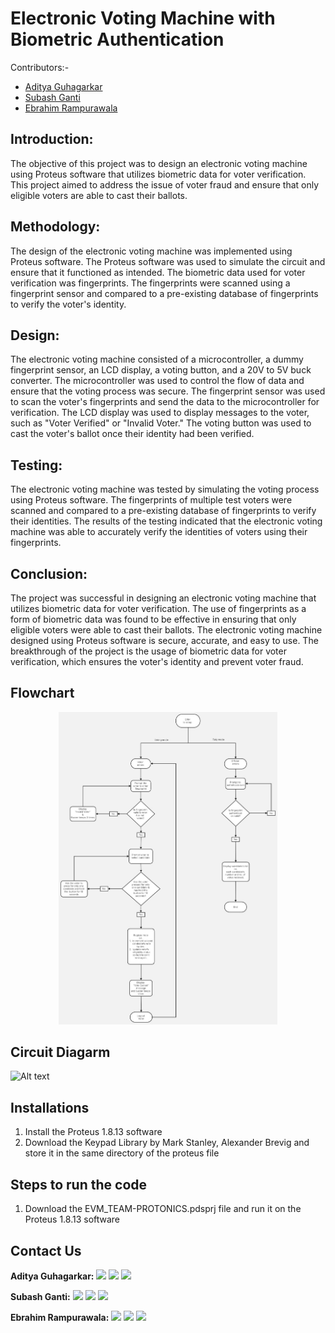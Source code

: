 # Electronic Voting Machine with Biometric Authentication

Contributors:-  
- [Aditya Guhagarkar](https://github.com/AdityaGuhagarkar)
- [Subash Ganti](https://github.com/Subash792)
- [Ebrahim Rampurawala](https://github.com/Ebrahim-Rampurawala)


<!-- PROJECT DESCRIPTION -->

## Introduction:
The objective of this project was to design an electronic voting machine using Proteus software that utilizes biometric data for voter verification. This project aimed to address the issue of voter fraud and ensure that only eligible voters are able to cast their ballots.

## Methodology:
The design of the electronic voting machine was implemented using Proteus software. The Proteus software was used to simulate the circuit and ensure that it functioned as intended. The biometric data used for voter verification was fingerprints. The fingerprints were scanned using a fingerprint sensor and compared to a pre-existing database of fingerprints to verify the voter's identity.

## Design:
The electronic voting machine consisted of a microcontroller, a dummy fingerprint sensor, an LCD display, a voting button, and a 20V to 5V buck converter. The microcontroller was used to control the flow of data and ensure that the voting process was secure. The fingerprint sensor was used to scan the voter's fingerprints and send the data to the microcontroller for verification. The LCD display was used to display messages to the voter, such as "Voter Verified" or "Invalid Voter." The voting button was used to cast the voter's ballot once their identity had been verified.

## Testing:
The electronic voting machine was tested by simulating the voting process using Proteus software. The fingerprints of multiple test voters were scanned and compared to a pre-existing database of fingerprints to verify their identities. The results of the testing indicated that the electronic voting machine was able to accurately verify the identities of voters using their fingerprints.

## Conclusion:
The project was successful in designing an electronic voting machine that utilizes biometric data for voter verification. The use of fingerprints as a form of biometric data was found to be effective in ensuring that only eligible voters were able to cast their ballots. The electronic voting machine designed using Proteus software is secure, accurate, and easy to use. The breakthrough of the project is the usage of biometric data for voter verification, which ensures the voter's identity and prevent voter fraud.

## Flowchart
<p align="center">
  <img src="https://github.com/AdityaGuhagarkar/EVM/blob/main/FLOWCHART.jpg" width="350" title="">
</p>

## Circuit Diagarm
![Alt text](Proteus.jpg)

## Installations
1) Install the Proteus 1.8.13 software
2) Download the Keypad Library by Mark Stanley, Alexander Brevig and store it in the same directory of the proteus file

## Steps to run the code
1) Download the EVM_TEAM-PROTONICS.pdsprj file and run it on the Proteus 1.8.13 software

## Contact Us

**Aditya Guhagarkar:**
[![](https://img.shields.io/badge/LinkedIn-0077B5?style=for-the-badge&logo=linkedin&logoColor=white)](https://www.linkedin.com/in/aditya-guhagarkar/)
[![](https://img.shields.io/badge/GitHub-100000?style=for-the-badge&logo=github&logoColor=white)](https://github.com/AdityaGuhagarkar)
[![](https://img.shields.io/badge/Gmail-D14836?style=for-the-badge&logo=gmail&logoColor=white)](mailto:adityaguhagarkar@gmail.com)

**Subash Ganti:**
[![](https://img.shields.io/badge/LinkedIn-0077B5?style=for-the-badge&logo=linkedin&logoColor=white)](https://www.linkedin.com/in/subash-ganti-728628229)
[![](https://img.shields.io/badge/GitHub-100000?style=for-the-badge&logo=github&logoColor=white)](https://github.com/Suabsh792)
[![](https://img.shields.io/badge/Gmail-D14836?style=for-the-badge&logo=gmail&logoColor=white)](mailto:gantisubash@gmail.com)

**Ebrahim Rampurawala:**
[![](https://img.shields.io/badge/LinkedIn-0077B5?style=for-the-badge&logo=linkedin&logoColor=white)](https://www.linkedin.com/in/ebrahim-rampurawala-4654aa243)
[![](https://img.shields.io/badge/GitHub-100000?style=for-the-badge&logo=github&logoColor=white)](https://github.com/Ebrahim-Rampurawala)
[![](https://img.shields.io/badge/Gmail-D14836?style=for-the-badge&logo=gmail&logoColor=white)](mailto:ebrahimbeware007@gmail.com)

